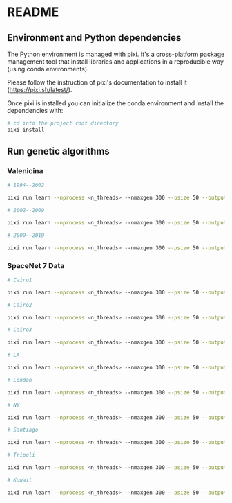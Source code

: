 # README

## Environment and Python dependencies

The Python environment is managed with pixi. It's a cross-platform package
management tool that install libraries and applications in a reproducible way
(using conda environments).

Please follow the instruction of pixi's documentation to install it
(https://pixi.sh/latest/).

Once pixi is installed you can initialize the conda environment and install the
dependencies with:

```bash
# cd into the project root directory
pixi install
```

## Run genetic algorithms

### Valenicina

```bash
# 1994--2002

pixi run learn --nprocess <n_threads> --nmaxgen 300 --psize 50 --output results/CD/valenicina/1994_2002 --measures chamfer_macro,density_mean --model valenicina --config model/config/valenicina/1994.toml

# 2002--2009

pixi run learn --nprocess <n_threads> --nmaxgen 300 --psize 50 --output results/CD/valenicina/2002_2009 --measures chamfer_macro,density_mean --model valenicina --config model/config/valenicina/2002.toml

# 2009--2019

pixi run learn --nprocess <n_threads> --nmaxgen 300 --psize 50 --output results/CD/valenicina/2009_2019 --measures chamfer_macro,density_mean --model valenicina --config model/config/valenicina/2009.toml

```

### SpaceNet 7 Data

```bash
# Cairo1

pixi run learn --nprocess <n_threads> --nmaxgen 300 --psize 50 --output results/CD/L15-1203E-1203N_4815_3378_13/all --measures chamfer_macro,density_mean --model spacenet7 --config model/config/sn7/L15-1203E-1203N_4815_3378_13/all.toml

# Cairo2

pixi run learn --nprocess <n_threads> --nmaxgen 300 --psize 50 --output results/CD/L15-1204E-1202N_4816_3380_13/all --measures chamfer_macro,density_mean --model spacenet7 --config model/config/sn7/L15-1204E-1202N_4816_3380_13/all.toml

# Cairo3

pixi run learn --nprocess <n_threads> --nmaxgen 300 --psize 50 --output results/CD/L15-1204E-1204N_4819_3372_13/all --measures chamfer_macro,density_mean --model spacenet7 --config model/config/sn7/L15-1204E-1204N_4819_3372_13/all.toml

# LA

pixi run learn --nprocess <n_threads> --nmaxgen 300 --psize 50 --output results/CD/L15-0368E-1245N_1474_3210_13/all --measures chamfer_macro,density_mean --model spacenet7 --config model/config/sn7/L15-0368E-1245N_1474_3210_13/all.toml

# London

pixi run learn --nprocess <n_threads> --nmaxgen 300 --psize 50 --output results/CD/L15-1025E-1366N_4102_2726_13/all --measures chamfer_macro,density_mean --model spacenet7 --config model/config/sn7/L15-1025E-1366N_4102_2726_13/all.toml

# NY

pixi run learn --nprocess <n_threads> --nmaxgen 300 --psize 50 --output results/CD/L15-0577E-1243N_2309_3217_13/all --measures chamfer_macro,density_mean --model spacenet7 --config model/config/sn7/L15-0577E-1243N_2309_3217_13/all.toml

# Santiago

pixi run learn --nprocess <n_threads> --nmaxgen 300 --psize 50 --output results/CD/L15-0632E-0892N_2528_4620_13/all --measures chamfer_macro,density_mean --model spacenet7 --config model/config/sn7/L15-0632E-0892N_2528_4620_13/all.toml

# Tripoli

pixi run learn --nprocess <n_threads> --nmaxgen 300 --psize 50 --output results/CD/L15-1138E-1216N_4553_3325_13/all --measures chamfer_macro,density_mean --model spacenet7 --config model/config/sn7/L15-1138E-1216N_4553_3325_13/all.toml

# Kuwait

pixi run learn --nprocess <n_threads> --nmaxgen 300 --psize 50 --output results/CD/L15-1296E-1198N_5184_3399_13/all --measures chamfer_macro,density_mean --model spacenet7 --config model/config/sn7/L15-1296E-1198N_5184_3399_13/all.toml
```
